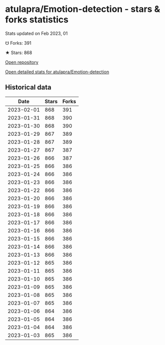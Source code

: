 # atulapra/Emotion-detection - stars & forks statistics

Stats updated on Feb 2023, 01

☋ Forks: 391

★ Stars: 868

[Open repository](https://github.com/atulapra/Emotion-detection)

[Open detailed stats for atulapra/Emotion-detection](https://reviewgithub.com/rep/atulapra/Emotion-detection)

## Historical data
| Date | Stars | Forks |
|------|-------|-------|
| 2023-02-01 | 868 | 391 | 
| 2023-01-31 | 868 | 390 | 
| 2023-01-30 | 868 | 390 | 
| 2023-01-29 | 867 | 389 | 
| 2023-01-28 | 867 | 389 | 
| 2023-01-27 | 867 | 387 | 
| 2023-01-26 | 866 | 387 | 
| 2023-01-25 | 866 | 386 | 
| 2023-01-24 | 866 | 386 | 
| 2023-01-23 | 866 | 386 | 
| 2023-01-22 | 866 | 386 | 
| 2023-01-20 | 866 | 386 | 
| 2023-01-19 | 866 | 386 | 
| 2023-01-18 | 866 | 386 | 
| 2023-01-17 | 866 | 386 | 
| 2023-01-16 | 866 | 386 | 
| 2023-01-15 | 866 | 386 | 
| 2023-01-14 | 866 | 386 | 
| 2023-01-13 | 866 | 386 | 
| 2023-01-12 | 865 | 386 | 
| 2023-01-11 | 865 | 386 | 
| 2023-01-10 | 865 | 386 | 
| 2023-01-09 | 865 | 386 | 
| 2023-01-08 | 865 | 386 | 
| 2023-01-07 | 865 | 386 | 
| 2023-01-06 | 864 | 386 | 
| 2023-01-05 | 864 | 386 | 
| 2023-01-04 | 864 | 386 | 
| 2023-01-03 | 865 | 386 | 

